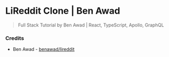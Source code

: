 # LiReddit Clone | Ben Awad

> Full Stack Tutorial by Ben Awad | React, TypeScript, Apollo, GraphQL

### Credits

- Ben Awad - [benawad/lireddit](https://github.com/benawad/lireddit)
